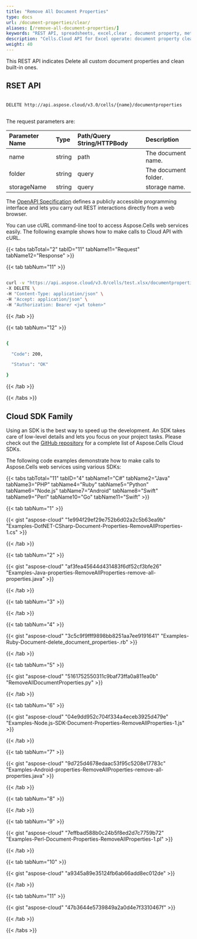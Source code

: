 ```yaml
---
title: "Remove All Document Properties"
type: docs
url: /document-properties/clear/
aliases: [/remove-all-document-properties/]
keywords: "REST API, spreadsheets, excel,clear , document property, metadata"
description: "Cells.Cloud API for Excel operate: document property clear operate."
weight: 40
---
```


This REST API indicates Delete all custom document properties and clean built-in ones.
 
## RSET API
 
```bash
 
DELETE http://api.aspose.cloud/v3.0/cells/{name}/documentproperties
 
```
The request parameters are: 
 
| Parameter Name | Type | Path/Query String/HTTPBody | Description| 
| :- | :- | :- |:- | 
| name | string | path | The document name. |
| folder | string | query | The document folder. |
| storageName | string | query | storage name. |
 
The [OpenAPI Specification](https://apireference.aspose.cloud/cells/#/Properties/DeleteDocumentProperties) defines a publicly accessible programming interface and lets you carry out REST interactions directly from a web browser.
 
You can use cURL command-line tool to access Aspose.Cells web services easily. The following example shows how to make calls to Cloud API with cURL.
 

{{< tabs tabTotal="2" tabID="11" tabName11="Request" tabName12="Response" >}}

{{< tab tabNum="11" >}}

```bash

curl -v "https://api.aspose.cloud/v3.0/cells/test.xlsx/documentproperties" \
-X DELETE \
-H "Content-Type: application/json" \
-H "Accept: application/json" \
-H "Authorization: Bearer <jwt token>"

```

{{< /tab >}}

{{< tab tabNum="12" >}}

```bash

{

  "Code": 200,

  "Status": "OK"

}

```

{{< /tab >}}

{{< /tabs >}}

## Cloud SDK Family
 
Using an SDK is the best way to speed up the development. An SDK takes care of low-level details and lets you focus on your project tasks. Please check out the [GitHub repository](https://github.com/aspose-cells-cloud) for a complete list of Aspose.Cells Cloud SDKs.
 
The following code examples demonstrate how to make calls to Aspose.Cells web services using various SDKs:

{{< tabs tabTotal="11" tabID="4" tabName1="C#" tabName2="Java" tabName3="PHP" tabName4="Ruby" tabName5="Python" tabName6="Node.js" tabName7="Android" tabName8="Swift" tabName9="Perl" tabName10="Go" tabName11="Swift" >}}

{{< tab tabNum="1" >}}

{{< gist "aspose-cloud" "1e994f29ef29e752b6d02a2c5b63ea9b" "Examples-DotNET-CSharp-Document-Properties-RemoveAllProperties-1.cs" >}}

{{< /tab >}}

{{< tab tabNum="2" >}}

{{< gist "aspose-cloud" "af3fea45644d431483f6df52cf3bfe26" "Examples-Java-properties-RemoveAllProperties-remove-all-properties.java" >}}

{{< /tab >}}

{{< tab tabNum="3" >}}

{{< /tab >}}

{{< tab tabNum="4" >}}

{{< gist "aspose-cloud" "3c5c9f9fff9898bb8251aa7ee9191641" "Examples-Ruby-Document-delete_document_properties-.rb" >}}

{{< /tab >}}

{{< tab tabNum="5" >}}

{{< gist "aspose-cloud" "5161752550311c9baf73ffa0a811ea0b" "RemoveAllDocumentProperties.py" >}}

{{< /tab >}}

{{< tab tabNum="6" >}}

{{< gist "aspose-cloud" "04e9dd952c704f334a4eceb3925d479e" "Examples-Node.js-SDK-Document-Properties-RemoveAllProperties-1.js" >}}

{{< /tab >}}

{{< tab tabNum="7" >}}

{{< gist "aspose-cloud" "9d725d4678edaac53f95c5208e17783c" "Examples-Android-properties-RemoveAllProperties-remove-all-properties.java" >}}

{{< /tab >}}

{{< tab tabNum="8" >}}

{{< /tab >}}

{{< tab tabNum="9" >}}

{{< gist "aspose-cloud" "7effbad588b0c24b5f8ed2d7c7759b72" "Examples-Perl-Document-Properties-RemoveAllProperties-1.pl" >}}

{{< /tab >}}

{{< tab tabNum="10" >}}

{{< gist "aspose-cloud" "a9345a89e35124fb6ab66add8ec012de" >}}

{{< /tab >}}

{{< tab tabNum="11" >}}

{{< gist "aspose-cloud" "47b3644e5739849a2a0d4e7f3310467f" >}}

{{< /tab >}}

{{< /tabs >}}
